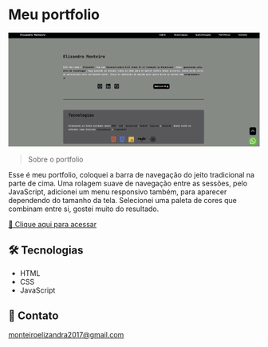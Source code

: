 # Meu portfolio 

![preview](./.github/port2.png)

> Sobre o portfolio

Esse é meu portfolio, coloquei a barra de navegação do jeito tradicional na parte de cima. Uma rolagem suave de navegação entre as sessões, pelo JavaScript, adicionei um menu responsivo também, para aparecer dependendo do tamanho da tela. Selecionei uma paleta de cores que combinam entre si, gostei muito do resultado.

[🔗 Clique aqui para acessar](https://ElizandraMonteiro.github.io/Portfolio#meu-portfolio)

## 🛠️ Tecnologias

- HTML
- CSS
- JavaScript

## 💛 Contato

monteiroelizandra2017@gmail.com